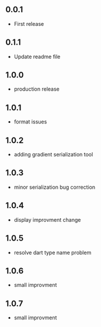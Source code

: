 ## 0.0.1
* First release
## 0.1.1
* Update readme file
## 1.0.0
* production release
## 1.0.1
* format issues
## 1.0.2
* adding gradient serialization tool
## 1.0.3
* minor serialization bug correction
## 1.0.4
* display improvment change
## 1.0.5
* resolve dart type name problem
## 1.0.6
* small improvment
## 1.0.7
* small improvment
